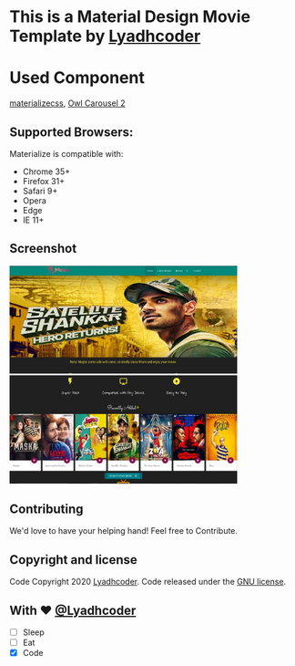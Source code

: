 # This is a Material Design Movie Template by [Lyadhcoder](https://thsourav.com)
# Used Component
[materializecss](https://materializecss.com/), [Owl Carousel 2](https://owlcarousel2.github.io/OwlCarousel2/)
## Supported Browsers:
Materialize is compatible with:

- Chrome 35+
- Firefox 31+
- Safari 9+
- Opera
- Edge
- IE 11+
## Screenshot
<img src="https://github.com/lyadhcoder/Material-Design-Movie-Template/blob/master/Demo-1.jpg" width="400"> <img src="https://github.com/lyadhcoder/Material-Design-Movie-Template/blob/master/Demo-2.jpg" width="400">

## Contributing
We'd love to have your helping hand! Feel free to Contribute.

## Copyright and license
Code Copyright 2020 [Lyadhcoder](https://thesourav.com/). Code released under the [GNU license](https://github.com/lyadhcoder/Material-Design-Movie-Template/blob/master/LICENSE).

## With ❤️ [@Lyadhcoder](http://thesourav.com)
- [ ] Sleep
- [ ] Eat
- [x] Code
